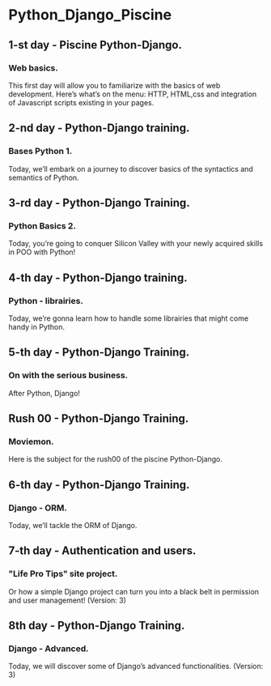 # Python_Django_Piscine

## 1-st day - Piscine Python-Django.
### Web basics.
This first day will allow you to familiarize with the basics of web
development. Here’s what’s on the menu: HTTP, HTML,css and integration of Javascript
scripts existing in your pages.

## 2-nd day - Python-Django training.
### Bases Python 1.
Today, we’ll embark on a journey to discover basics of the syntactics and
semantics of Python.

## 3-rd day - Python-Django Training.
### Python Basics 2.
Today, you’re going to conquer Silicon Valley with your newly acquired
skills in POO with Python!

## 4-th day - Python-Django training.
### Python - librairies.
Today, we’re gonna learn how to handle some librairies that might come
handy in Python.

## 5-th day - Python-Django Training.
### On with the serious business.
After Python, Django!

## Rush 00 - Python-Django Training.
### Moviemon.
Here is the subject for the rush00 of the piscine Python-Django.

## 6-th day - Python-Django Training.
### Django - ORM.
Today, we’ll tackle the ORM of Django.

## 7-th day - Authentication and users.
### "Life Pro Tips" site project.
Or how a simple Django project can turn you into a black belt in permission
and user management! (Version: 3)

## 8th day - Python-Django Training.
### Django - Advanced.
Today, we will discover some of Django’s advanced functionalities. (Version: 3)
